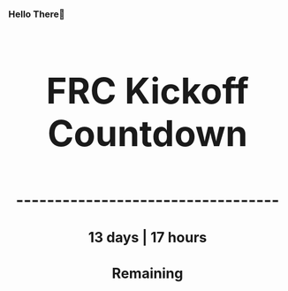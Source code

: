 ### Hello There👋

<!---START-TIMER--->
<h3 align='center' style='font-size: 64px;'>FRC Kickoff Countdown</h3>
<h3 align='center' style='font-size: 30px;'>----------------------------------</h3>
<h3 align='center' style='font-size: 25px;'>13 days | 17 hours</h3>
<h3 align='center' style='font-size: 25px;'>Remaining</h3>
<!---END-TIMER--->
